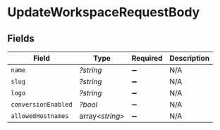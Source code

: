 # UpdateWorkspaceRequestBody


## Fields

| Field               | Type                | Required            | Description         |
| ------------------- | ------------------- | ------------------- | ------------------- |
| `name`              | *?string*           | :heavy_minus_sign:  | N/A                 |
| `slug`              | *?string*           | :heavy_minus_sign:  | N/A                 |
| `logo`              | *?string*           | :heavy_minus_sign:  | N/A                 |
| `conversionEnabled` | *?bool*             | :heavy_minus_sign:  | N/A                 |
| `allowedHostnames`  | array<*string*>     | :heavy_minus_sign:  | N/A                 |